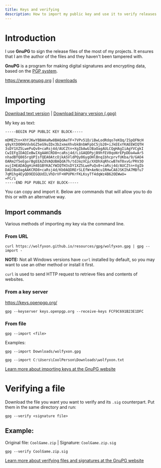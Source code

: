 ```yaml
---
title: Keys and verifying
description: How to import my public key and use it to verify releases
---
```


# Introduction
I use **GnuPG** to sign the release files of the most of my projects.
It ensures that I am the author of the files and they haven't been tampered with.

**GnuPG** is a program for making digital signatures and encrypting data, based on the 
[PGP system](https://en.wikipedia.org/wiki/Pretty_Good_Privacy).

https://www.gnupg.org | [downloads](https://www.gnupg.org/download/index.html)


# Importing
[Download text version](/resources/gpg/wolfyxon.txt) | [Download binary version (.gpg)](/resources/gpg/wolfyxon.gpg)


My key as text:
```
-----BEGIN PGP PUBLIC KEY BLOCK-----

mDMEZtn+XhYJKwYBBAHaRw8BAQdAeTF+7VPv51D/iBwLodRdqo7eKQq/ISpQFNcH
q9yXtDO0HVdvbGZ5eG9uIDx3b2xmeXhvbkBnbWFpbC5jb20+iJkEExYKAEEWIQTH
3sDY1XZ5LwePuQv8+caRsj4d/AUCZtn+XgIbAwUJBaOagAULCQgHAgIiAgYVCgkI
CwIEFgIDAQIeBwIXgAAKCRD8+caRsj4d/LiGAQDPpjB9hfEV0qoNrEPpDDa4wAr5
nhadBfQ865rgUPIsfQEA0AtcOjkASVldPQy06ygOHlBnq1bhcprvfUKba/9/GAO4
OARm2f5eEgorBgEEAZdVAQUBAQdA7h/tdJmzXCp/XXDhXqRhcwB7mT0xvG/PRV3O
xujIHEADAQgHiH4EGBYKACYWIQTH3sDY1XZ5LwePuQv8+caRsj4d/AUCZtn+XgIb
DAUJBaOagAAKCRD8+caRsj4d/Kb0AQDRErSLEfW+AeNcu1RHwCA8JSKIhA7MBfu7
7qM1hg4EyQD9EEGQUdILVhDrVF+HPUPKrFKLKsyTf4dqWz4B62OEWwU=
=FC/i
-----END PGP PUBLIC KEY BLOCK-----
```
You can copy and import it. 
Below are commands that will allow you to do this or with an alternative way.

## Import commands
Various methods of importing my key via the command line.

### From URL
```
curl https://wolfyxon.github.io/resources/gpg/wolfyxon.gpg | gpg --import -
```

**NOTE:** Not all Windows versions have `curl` installed by default, so you may want to use an other method or install it first.

`curl` is used to send HTTP request to retrieve files and contents of websites. 

### From a key server
https://keys.openpgp.org/
```
gpg --keyserver keys.openpgp.org --receive-keys FCF9C691B23E1DFC
``` 

### From file
```
gpg --import <file>
```
Examples:
```
gpg --import Downloads/wolfyxon.gpg
```
```
gpg --import C:\Users\CoolPerson\Downloads\wolfyxon.txt
```


[Learn more about importing keys at the GnuPG website](https://www.gnupg.org/gph/en/manual/x56.html)

# Verifying a file
Download the file you want you want to verify and its `.sig` counterpart. Put them in the same directory and run: 
```
gpg --verify <signature file>
```
## Example:
Original file: `CoolGame.zip` | Signature: `CoolGame.zip.sig`

```
gpg --verify CoolGame.zip.sig
```

[Learn more about verifying files and signatures at the GnuPG website](https://www.gnupg.org/gph/en/manual/x135.html)
